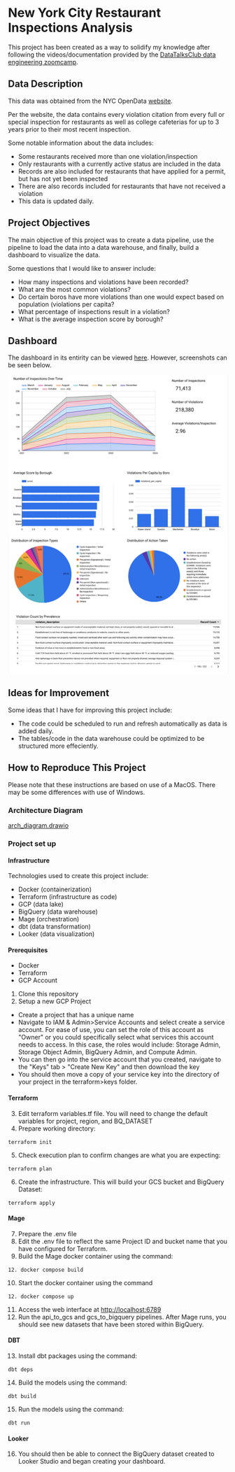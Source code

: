 # New York City Restaurant Inspections Analysis

This project has been created as a way to solidify my knowledge after following the videos/documentation provided by the 
[DataTalksClub data engineering zoomcamp](https://datatalks.club/blog/data-engineering-zoomcamp.html).

## Data Description

This data was obtained from the NYC OpenData [website](https://data.cityofnewyork.us/Health/DOHMH-New-York-City-Restaurant-Inspection-Results/43nn-pn8j/about_data).

Per the website, the data contains every violation citation from every full or special inspection for restaurants as well 
as college cafeterias for up to 3 years prior to their most recent inspection. 

Some notable information about the data includes:

* Some restaurants received more than one violation/inspection
* Only restaurants with a currently active status are included in the data
* Records are also included for restaurants that have applied for a permit, but has not yet been inspected
* There are also records included for restaurants that have not received a violation
* This data is updated daily.

## Project Objectives

The main objective of this project was to create a data pipeline, use the pipeline to load the data into a data warehouse, 
and finally, build a dashboard to visualize the data. 

Some questions that I would like to answer include:

* How many inspections and violations have been recorded?
* What are the most common violations?
* Do certain boros have more violations than one would expect based on population (violations per capita?
* What percentage of inspections result in a violation?
* What is the average inspection score by borough?

## Dashboard

The dashboard in its entirity can be viewed [here](https://lookerstudio.google.com/s/qtrdcmEoheA). However, screenshots 
can be seen below. 

![img.png](img.png)
![img_1.png](img_1.png)

## Ideas for Improvement

Some ideas that I have for improving this project include:
* The code could be scheduled to run and refresh automatically as data is added daily. 
* The tables/code in the data warehouse could be optimized to be structured more effeciently. 

## How to Reproduce This Project

Please note that these instructions are based on use of a MacOS. There may be some differences with use of Windows.

### Architecture Diagram

[arch_diagram.drawio](images%2Farch_diagram.drawio)

### Project set up

#### Infrastructure

Technologies used to create this project include:
* Docker (containerization)
* Terraform (infrastructure as code)
* GCP (data lake)
* BigQuery (data warehouse)
* Mage (orchestration)
* dbt (data transformation)
* Looker (data visualization)

#### Prerequisites

* Docker
* Terraform
* GCP Account

1. Clone this repository
2. Setup a new GCP Project
* Create a project that has a unique name
* Navigate to IAM & Admin>Service Accounts and select create a service account.  For ease of use, you can set the role 
    of this account as "Owner" or you could specifically select what services this account needs to access. In this case, the roles would 
    include: Storage Admin, Storage Object Admin, BigQuery Admin, and Compute Admin.
* You can then go into the service account that you created, navigate to the "Keys" tab > "Create New Key" and then download 
    the key
* You should then move a copy of your service key into the directory of your project in the terraform>keys folder.

#### Terraform

3. Edit terraform variables.tf file. You will need to change the default variables for project, region, and BQ_DATASET
4. Prepare working directory:

```
terraform init
```

5. Check execution plan to confirm changes are what you are expecting: 

```
terraform plan
```

6. Create the infrastructure.  This will build your GCS bucket and BigQuery Dataset:

```
terraform apply
```

#### Mage

7. Prepare the .env file
8. Edit the .env file to reflect the same Project ID and bucket name that you have configured for Terraform. 
9. Build the Mage docker container using the command:

```
12. docker compose build
```

10. Start the docker container using the command 

```
12. docker compose up
```

11. Access the web interface at [http://localhost:6789 ](http://localhost:6789 )
12. Run the api_to_gcs and gcs_to_bigquery pipelines.  After Mage runs, you should see new datasets that have been stored within BigQuery.

#### DBT
13. Install dbt packages using the command:

```
dbt deps
```

14. Build the models using the command:

```
dbt build
```

15. Run the models using the command:

```
dbt run
```

#### Looker

16. You should then be able to connect the BigQuery dataset created to Looker Studio and began creating your dashboard. 




